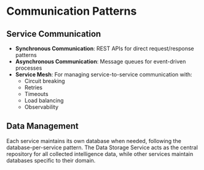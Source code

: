 # Communication Patterns

## Service Communication

- **Synchronous Communication**: REST APIs for direct request/response patterns
- **Asynchronous Communication**: Message queues for event-driven processes
- **Service Mesh**: For managing service-to-service communication with:
  - Circuit breaking
  - Retries
  - Timeouts
  - Load balancing
  - Observability

## Data Management

Each service maintains its own database when needed, following the database-per-service pattern. The Data Storage Service acts as the central repository for all collected intelligence data, while other services maintain databases specific to their domain.

